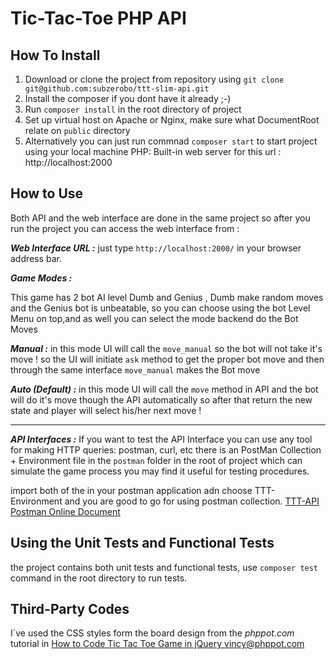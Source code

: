 # Tic-Tac-Toe PHP API

## How To Install  

 1. Download or clone the project from repository using
 `git clone git@github.com:subzerobo/ttt-slim-api.git`
 2. Install the composer if you dont have it already ;-)  
 3. Run `composer install` in the root directory of project 
 4. Set up virtual host on Apache or Nginx, make sure what DocumentRoot relate on `public` directory
 5. Alternatively you can just run commnad `composer start` to start project using your local machine PHP: Built-in web server for this url : http://localhost:2000   

## How to Use
Both API and the web interface are done in the same project so after you run the project you can access the web interface from : 

***Web Interface URL :*** 
just type `http://localhost:2000/` in your browser address bar.

***Game Modes :***
 
This game has 2 bot AI level Dumb and Genius , Dumb make random moves and the Genius bot is unbeatable, so you can choose using the bot Level Menu on top,and as well you can select the mode backend do the Bot Moves

***Manual :*** in this mode UI will call the `move_manual` so the bot will not take it's move ! so the UI will initiate `ask` method to get the proper bot move and then through the same interface `move_manual` makes the Bot move

***Auto (Default) :*** in this mode UI will call the `move` method in API and the bot will do it's move though the API automatically so after that return the new state and player will select his/her next move !

****

***API Interfaces :***
If you want to test the API Interface you can use any tool for making HTTP queries: postman, curl, etc
there is an PostMan Collection + Environment file in the `postman` folder in the root of project which can simulate the game process you may find it useful for testing procedures.

import both of the in your postman application adn choose TTT-Environment and you are good to go for using postman collection.
[TTT-API Postman Online Document](https://documenter.getpostman.com/view/5331514/RWaLx8CP)

## Using the Unit Tests and Functional Tests
the project contains both unit tests and functional tests, use `composer test` command in the root directory to run tests. 


## Third-Party Codes

I`ve used the CSS styles form the board design from the *phppot.com* tutorial in [How to Code Tic Tac Toe Game in jQuery ](https://phppot.com/jquery/how-to-code-tic-tac-toe-game-in-jquery/) vincy@phppot.com